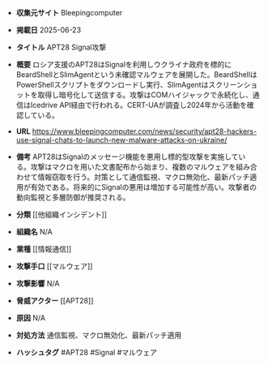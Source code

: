 - **収集元サイト**
Bleepingcomputer

- **掲載日**
2025-06-23

- **タイトル**
APT28 Signal攻撃

- **概要**
ロシア支援のAPT28はSignalを利用しウクライナ政府を標的にBeardShellとSlimAgentという未確認マルウェアを展開した。BeardShellはPowerShellスクリプトをダウンロードし実行、SlimAgentはスクリーンショットを取得し暗号化して送信する。攻撃はCOMハイジャックで永続化し、通信はIcedrive API経由で行われる。CERT-UAが調査し2024年から活動を確認している。

- **URL**
https://www.bleepingcomputer.com/news/security/apt28-hackers-use-signal-chats-to-launch-new-malware-attacks-on-ukraine/

- **備考**
APT28はSignalのメッセージ機能を悪用し標的型攻撃を実施している。攻撃はマクロを用いた文書配布から始まり、複数のマルウェアを組み合わせて情報窃取を行う。対策として通信監視、マクロ無効化、最新パッチ適用が有効である。将来的にSignalの悪用は増加する可能性が高い。攻撃者の動向監視と多層防御が推奨される。

- **分類**
[[他組織インシデント]]

- **組織名**
N/A

- **業種**
[[情報通信]]

- **攻撃手口**
[[マルウェア]]

- **攻撃影響**
N/A

- **脅威アクター**
[[APT28]]

- **原因**
N/A

- **対処方法**
通信監視、マクロ無効化、最新パッチ適用

- **ハッシュタグ**
#APT28 #Signal #マルウェア
